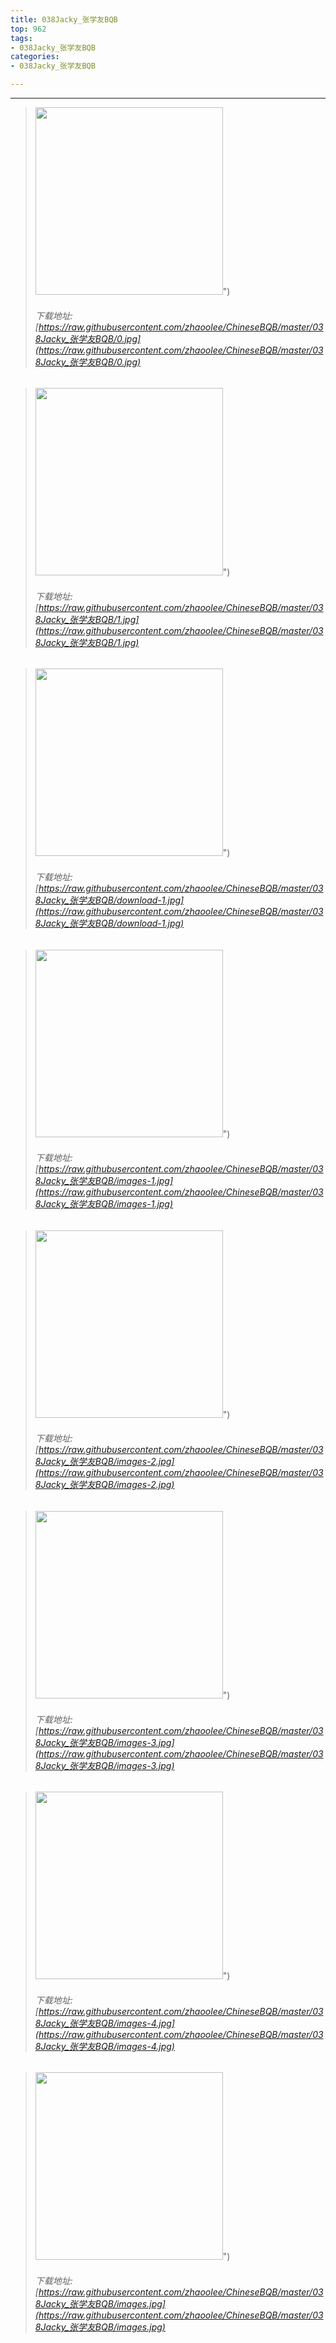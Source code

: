 ```yaml
---
title: 038Jacky_张学友BQB
top: 962
tags:
- 038Jacky_张学友BQB
categories:
- 038Jacky_张学友BQB

---
```


------

<!-- more -->

> <img height='300px' style='height:300px;' src=https://raw.githubusercontent.com/zhaoolee/ChineseBQB/master/038Jacky_张学友BQB/0.jpg />")
> ###### 下载地址:[https://raw.githubusercontent.com/zhaoolee/ChineseBQB/master/038Jacky_张学友BQB/0.jpg](https://raw.githubusercontent.com/zhaoolee/ChineseBQB/master/038Jacky_张学友BQB/0.jpg)

> <img height='300px' style='height:300px;' src=https://raw.githubusercontent.com/zhaoolee/ChineseBQB/master/038Jacky_张学友BQB/1.jpg />")
> ###### 下载地址:[https://raw.githubusercontent.com/zhaoolee/ChineseBQB/master/038Jacky_张学友BQB/1.jpg](https://raw.githubusercontent.com/zhaoolee/ChineseBQB/master/038Jacky_张学友BQB/1.jpg)

> <img height='300px' style='height:300px;' src=https://raw.githubusercontent.com/zhaoolee/ChineseBQB/master/038Jacky_张学友BQB/download-1.jpg />")
> ###### 下载地址:[https://raw.githubusercontent.com/zhaoolee/ChineseBQB/master/038Jacky_张学友BQB/download-1.jpg](https://raw.githubusercontent.com/zhaoolee/ChineseBQB/master/038Jacky_张学友BQB/download-1.jpg)

> <img height='300px' style='height:300px;' src=https://raw.githubusercontent.com/zhaoolee/ChineseBQB/master/038Jacky_张学友BQB/images-1.jpg />")
> ###### 下载地址:[https://raw.githubusercontent.com/zhaoolee/ChineseBQB/master/038Jacky_张学友BQB/images-1.jpg](https://raw.githubusercontent.com/zhaoolee/ChineseBQB/master/038Jacky_张学友BQB/images-1.jpg)

> <img height='300px' style='height:300px;' src=https://raw.githubusercontent.com/zhaoolee/ChineseBQB/master/038Jacky_张学友BQB/images-2.jpg />")
> ###### 下载地址:[https://raw.githubusercontent.com/zhaoolee/ChineseBQB/master/038Jacky_张学友BQB/images-2.jpg](https://raw.githubusercontent.com/zhaoolee/ChineseBQB/master/038Jacky_张学友BQB/images-2.jpg)

> <img height='300px' style='height:300px;' src=https://raw.githubusercontent.com/zhaoolee/ChineseBQB/master/038Jacky_张学友BQB/images-3.jpg />")
> ###### 下载地址:[https://raw.githubusercontent.com/zhaoolee/ChineseBQB/master/038Jacky_张学友BQB/images-3.jpg](https://raw.githubusercontent.com/zhaoolee/ChineseBQB/master/038Jacky_张学友BQB/images-3.jpg)

> <img height='300px' style='height:300px;' src=https://raw.githubusercontent.com/zhaoolee/ChineseBQB/master/038Jacky_张学友BQB/images-4.jpg />")
> ###### 下载地址:[https://raw.githubusercontent.com/zhaoolee/ChineseBQB/master/038Jacky_张学友BQB/images-4.jpg](https://raw.githubusercontent.com/zhaoolee/ChineseBQB/master/038Jacky_张学友BQB/images-4.jpg)

> <img height='300px' style='height:300px;' src=https://raw.githubusercontent.com/zhaoolee/ChineseBQB/master/038Jacky_张学友BQB/images.jpg />")
> ###### 下载地址:[https://raw.githubusercontent.com/zhaoolee/ChineseBQB/master/038Jacky_张学友BQB/images.jpg](https://raw.githubusercontent.com/zhaoolee/ChineseBQB/master/038Jacky_张学友BQB/images.jpg)

